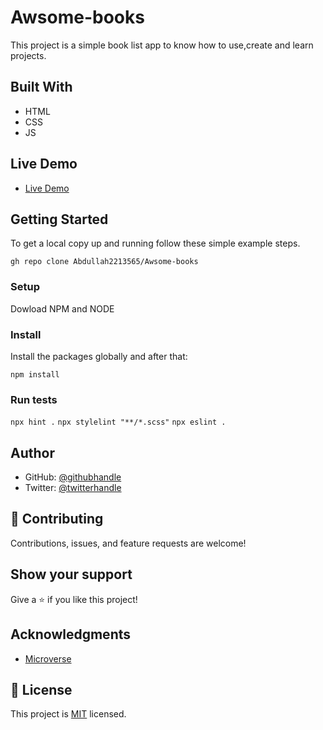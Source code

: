 # Awsome-books

This project is a simple book list app to know how to use,create and learn projects.

## Built With

- HTML
- CSS
- JS


## Live Demo

- [Live Demo]()

## Getting Started

To get a local copy up and running follow these simple example steps.

`gh repo clone Abdullah2213565/Awsome-books`

### Setup

Dowload NPM and NODE
### Install

Install the packages globally and after that:

`npm install`

### Run tests

`npx hint .`
`npx stylelint "**/*.scss"`
`npx eslint .`

## Author

- GitHub: [@githubhandle](https://github.com/Abdullah2213565)
- Twitter: [@twitterhandle](https://twitter.com/dulakhan024)

## 🤝 Contributing

Contributions, issues, and feature requests are welcome!

## Show your support

Give a ⭐️ if you like this project!

## Acknowledgments

- [Microverse](https://www.microverse.com)

## 📝 License

This project is [MIT](./MIT.md) licensed.
